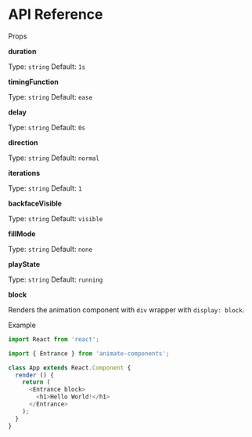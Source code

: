 # API Reference

Props

**duration**

Type: `string`
Default: `1s`

**timingFunction**

Type: `string`
Default: `ease`

**delay**

Type: `string`
Default: `0s`

**direction**

Type: `string`
Default: `normal`

**iterations**

Type: `string`
Default: `1`

**backfaceVisible**

Type: `string`
Default: `visible`

**fillMode**

Type: `string`
Default: `none`

**playState**

Type: `string`
Default: `running`

**block**

Renders the animation component with `div` wrapper with `display: block`.

Example

```javascript
import React from 'react';

import { Entrance } from 'animate-components';

class App extends React.Component {
  render () {
    return (
      <Entrance block>
        <h1>Hello World!</h1>
      </Entrance>
    );
  }
}
```
